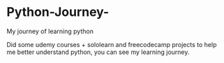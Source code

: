 # Python-Journey-
My journey of learning python

Did some udemy courses + sololearn and freecodecamp projects to help me better understand python, you can see my learning journey.
